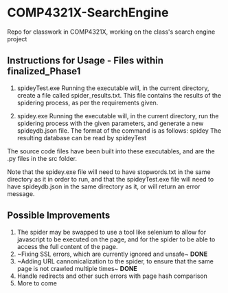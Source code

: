 # COMP4321X-SearchEngine
Repo for classwork in COMP4321X, working on the class's search engine project

## Instructions for Usage - Files within finalized_Phase1
1. spideyTest.exe
Running the executable will, in the current directory, create a file called spider_results.txt. This file contains the results of the spidering process, as per the requirements given.

2. spidey.exe
Running the executable will, in the current directory, run the spidering process with the given parameters, and generate a new spideydb.json file. The format of the command is as follows:
spidey <seedUrl> <pageCount>
The resulting database can be read by spideyTest

The source code files have been built into these executables, and are the .py files in the src folder.

Note that the spidey.exe file will need to have stopwords.txt in the same directory as it in order to run, and that the spideyTest.exe file will need to have spideydb.json in the same directory as it, or will return an error message.

## Possible Improvements
1. The spider may be swapped to use a tool like selenium to allow for javascript to be executed on the page, and for the spider to be able to access the full content of the page.
2. ~Fixing SSL errors, which are currently ignored and unsafe~ **DONE**
3. ~Adding URL cannonicalization to the spider, to ensure that the same page is not crawled multiple times~ **DONE**
4. Handle redirects and other such errors with page hash comparison
5. More to come
